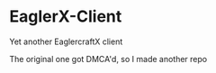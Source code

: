 # EaglerX-Client
Yet another EaglercraftX client

The original one got DMCA'd, so I made another repo
